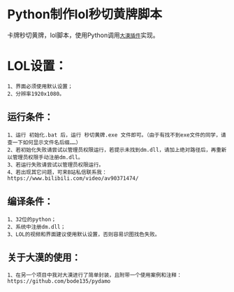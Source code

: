 # **Python制作lol秒切黄牌脚本**
卡牌秒切黄牌，lol脚本，使用Python调用[`大漠插件`](https://github.com/bode135/pydamo "跳转到pydamo项目")实现。
# LOL设置：
    1、界面必须使用默认设置；
    2、分辨率1920x1080。
## 运行条件：
    1、运行 初始化.bat 后，运行 秒切黄牌.exe 文件即可。（由于有找不到exe文件的同学，请查一下如何显示文件名后缀……）
    2、若初始化失败请尝试以管理员权限运行，若提示未找到dm.dll，请加上绝对路径后，再重新以管理员权限手动注册dm.dll。
    3、若运行失败请尝试以管理员权限运行。
    4、若出现其它问题，可来B站私信联系我：https://www.bilibili.com/video/av90371474/
## 编译条件：
    1、32位的python；
    2、系统中注册dm.dll；
    3、LOL的视频和界面建议使用默认设置，否则容易识图找色失败。
## 关于大漠的使用：
    1、在另一个项目中我对大漠进行了简单封装，且附带一个使用案例和注释：https://github.com/bode135/pydamo

